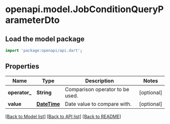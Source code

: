 # openapi.model.JobConditionQueryParameterDto

## Load the model package
```dart
import 'package:openapi/api.dart';
```

## Properties
Name | Type | Description | Notes
------------ | ------------- | ------------- | -------------
**operator_** | **String** | Comparison operator to be used. | [optional] 
**value** | [**DateTime**](DateTime.md) | Date value to compare with. | [optional] 

[[Back to Model list]](../README.md#documentation-for-models) [[Back to API list]](../README.md#documentation-for-api-endpoints) [[Back to README]](../README.md)


